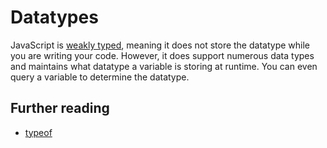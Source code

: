 # Datatypes

JavaScript is [weakly typed](https://wikipedia.org/wiki/Strong_and_weak_typing), meaning it does not store the datatype while you are writing your code. However, it does support numerous data types and maintains what datatype a variable is storing at runtime. You can even query a variable to determine the datatype.

## Further reading

- [typeof](https://developer.mozilla.org/en-US/docs/Web/JavaScript/Reference/Operators/typeof)

